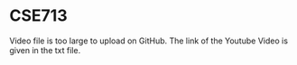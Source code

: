 # CSE713
 Video file is too large to upload on GitHub. The link of the Youtube Video is given in the txt file.
